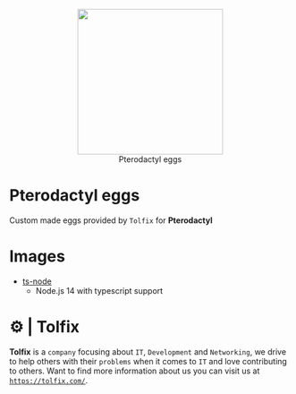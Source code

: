<p align="center">
  <a href="https://tolfix.com/" target="_blank"><img width="260" src="https://cdn.tolfix.com/images/TX-Small.png"></a>
  <br/>
  Pterodactyl eggs
</p>

# Pterodactyl eggs
Custom made eggs provided by `Tolfix` for **Pterodactyl**

# Images

* [ts-node](https://hub.docker.com/r/tolfixorg/ts-node)
    * Node.js 14 with typescript support

# ⚙ | Tolfix
**Tolfix** is a `company` focusing about `IT`, `Development` and `Networking`, we drive to help others with their `problems` when it comes to `IT` and love contributing to others.
Want to find more information about us you can visit us at [`https://tolfix.com/`](https://tolfix.com/).
